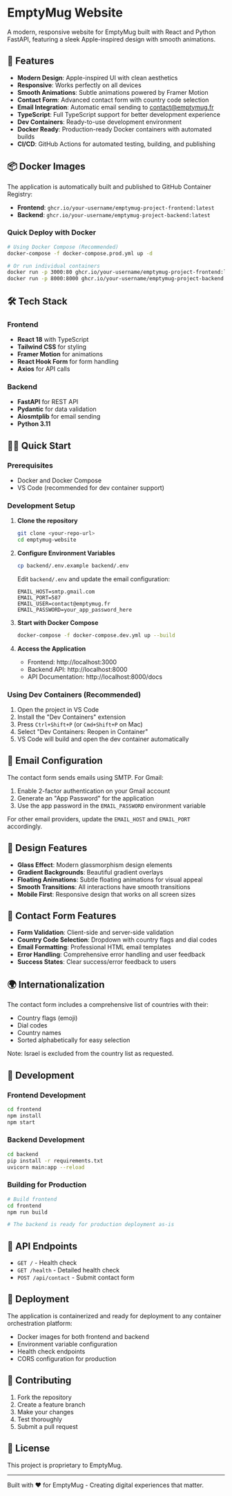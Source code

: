 # EmptyMug Website

A modern, responsive website for EmptyMug built with React and Python FastAPI, featuring a sleek Apple-inspired design with smooth animations.

## 🚀 Features

- **Modern Design**: Apple-inspired UI with clean aesthetics
- **Responsive**: Works perfectly on all devices
- **Smooth Animations**: Subtle animations powered by Framer Motion
- **Contact Form**: Advanced contact form with country code selection
- **Email Integration**: Automatic email sending to contact@emptymug.fr
- **TypeScript**: Full TypeScript support for better development experience
- **Dev Containers**: Ready-to-use development environment
- **Docker Ready**: Production-ready Docker containers with automated builds
- **CI/CD**: GitHub Actions for automated testing, building, and publishing

## 📦 Docker Images

The application is automatically built and published to GitHub Container Registry:

- **Frontend**: `ghcr.io/your-username/emptymug-project-frontend:latest`
- **Backend**: `ghcr.io/your-username/emptymug-project-backend:latest`

### Quick Deploy with Docker

```bash
# Using Docker Compose (Recommended)
docker-compose -f docker-compose.prod.yml up -d

# Or run individual containers
docker run -p 3000:80 ghcr.io/your-username/emptymug-project-frontend:latest
docker run -p 8000:8000 ghcr.io/your-username/emptymug-project-backend:latest
```

## 🛠️ Tech Stack

### Frontend
- **React 18** with TypeScript
- **Tailwind CSS** for styling
- **Framer Motion** for animations
- **React Hook Form** for form handling
- **Axios** for API calls

### Backend
- **FastAPI** for REST API
- **Pydantic** for data validation
- **Aiosmtplib** for email sending
- **Python 3.11**

## 🏃‍♂️ Quick Start

### Prerequisites
- Docker and Docker Compose
- VS Code (recommended for dev container support)

### Development Setup

1. **Clone the repository**
   ```bash
   git clone <your-repo-url>
   cd emptymug-website
   ```

2. **Configure Environment Variables**
   ```bash
   cp backend/.env.example backend/.env
   ```
   
   Edit `backend/.env` and update the email configuration:
   ```env
   EMAIL_HOST=smtp.gmail.com
   EMAIL_PORT=587
   EMAIL_USER=contact@emptymug.fr
   EMAIL_PASSWORD=your_app_password_here
   ```

3. **Start with Docker Compose**
   ```bash
   docker-compose -f docker-compose.dev.yml up --build
   ```

4. **Access the Application**
   - Frontend: http://localhost:3000
   - Backend API: http://localhost:8000
   - API Documentation: http://localhost:8000/docs

### Using Dev Containers (Recommended)

1. Open the project in VS Code
2. Install the "Dev Containers" extension
3. Press `Ctrl+Shift+P` (or `Cmd+Shift+P` on Mac)
4. Select "Dev Containers: Reopen in Container"
5. VS Code will build and open the dev container automatically

## 📧 Email Configuration

The contact form sends emails using SMTP. For Gmail:

1. Enable 2-factor authentication on your Gmail account
2. Generate an "App Password" for the application
3. Use the app password in the `EMAIL_PASSWORD` environment variable

For other email providers, update the `EMAIL_HOST` and `EMAIL_PORT` accordingly.

## 🎨 Design Features

- **Glass Effect**: Modern glassmorphism design elements
- **Gradient Backgrounds**: Beautiful gradient overlays
- **Floating Animations**: Subtle floating animations for visual appeal
- **Smooth Transitions**: All interactions have smooth transitions
- **Mobile First**: Responsive design that works on all screen sizes

## 📱 Contact Form Features

- **Form Validation**: Client-side and server-side validation
- **Country Code Selection**: Dropdown with country flags and dial codes
- **Email Formatting**: Professional HTML email templates
- **Error Handling**: Comprehensive error handling and user feedback
- **Success States**: Clear success/error feedback to users

## 🌍 Internationalization

The contact form includes a comprehensive list of countries with their:
- Country flags (emoji)
- Dial codes
- Country names
- Sorted alphabetically for easy selection

Note: Israel is excluded from the country list as requested.

## 🔧 Development

### Frontend Development
```bash
cd frontend
npm install
npm start
```

### Backend Development
```bash
cd backend
pip install -r requirements.txt
uvicorn main:app --reload
```

### Building for Production
```bash
# Build frontend
cd frontend
npm run build

# The backend is ready for production deployment as-is
```

## 📝 API Endpoints

- `GET /` - Health check
- `GET /health` - Detailed health check
- `POST /api/contact` - Submit contact form

## 🚀 Deployment

The application is containerized and ready for deployment to any container orchestration platform:

- Docker images for both frontend and backend
- Environment variable configuration
- Health check endpoints
- CORS configuration for production

## 🤝 Contributing

1. Fork the repository
2. Create a feature branch
3. Make your changes
4. Test thoroughly
5. Submit a pull request

## 📄 License

This project is proprietary to EmptyMug.

---

Built with ❤️ for EmptyMug - Creating digital experiences that matter.
